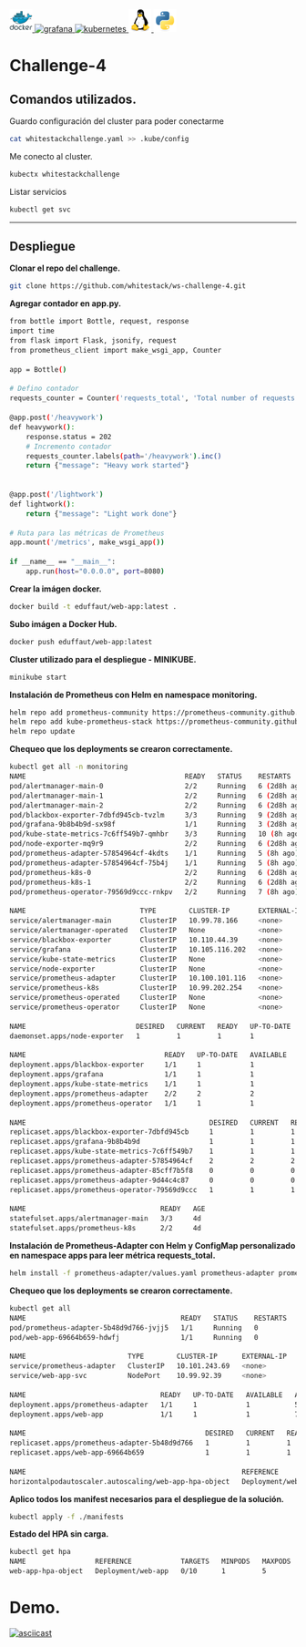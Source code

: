 <p align="left"> <a href="https://www.docker.com/" target="_blank" rel="noreferrer"> <img src="https://raw.githubusercontent.com/devicons/devicon/master/icons/docker/docker-original-wordmark.svg" alt="docker" width="40" height="40"/> </a> <a href="https://grafana.com" target="_blank" rel="noreferrer"> <img src="https://www.vectorlogo.zone/logos/grafana/grafana-icon.svg" alt="grafana" width="40" height="40"/> </a> <a href="https://kubernetes.io" target="_blank" rel="noreferrer"> <img src="https://www.vectorlogo.zone/logos/kubernetes/kubernetes-icon.svg" alt="kubernetes" width="40" height="40"/> </a> <a href="https://www.linux.org/" target="_blank" rel="noreferrer"> <img src="https://raw.githubusercontent.com/devicons/devicon/master/icons/linux/linux-original.svg" alt="linux" width="40" height="40"/> </a> <a href="https://www.python.org" target="_blank" rel="noreferrer"> <img src="https://raw.githubusercontent.com/devicons/devicon/master/icons/python/python-original.svg" alt="python" width="40" height="40"/> </a> </p>



# Challenge-4

## Comandos utilizados.

Guardo configuración del cluster para poder conectarme

```bash
cat whitestackchallenge.yaml >> .kube/config
```

Me conecto al cluster.

```bash
kubectx whitestackchallenge
```

Listar servicios

```bash
kubectl get svc
```
------------------

## Despliegue

**Clonar el repo del challenge.**

```bash
git clone https://github.com/whitestack/ws-challenge-4.git
```

**Agregar contador en app.py.** 

```bash
from bottle import Bottle, request, response
import time
from flask import Flask, jsonify, request
from prometheus_client import make_wsgi_app, Counter

app = Bottle()

# Defino contador
requests_counter = Counter('requests_total', 'Total number of requests', ['path'])

@app.post('/heavywork')
def heavywork():
    response.status = 202
    # Incremento contador
    requests_counter.labels(path='/heavywork').inc()
    return {"message": "Heavy work started"}


@app.post('/lightwork')
def lightwork():
    return {"message": "Light work done"}

# Ruta para las métricas de Prometheus
app.mount('/metrics', make_wsgi_app())

if __name__ == "__main__":
    app.run(host="0.0.0.0", port=8080)
```

**Crear la imágen docker.** 

```bash
docker build -t eduffaut/web-app:latest .
```

**Subo imágen a Docker Hub.** 

```bash
docker push eduffaut/web-app:latest
```

**Cluster utilizado para el despliegue - MINIKUBE.**

```bash
minikube start
```

**Instalación de Prometheus con Helm en namespace monitoring.**

```bash
helm repo add prometheus-community https://prometheus-community.github.io/helm-charts
helm repo add kube-prometheus-stack https://prometheus-community.github.io/helm-charts
helm repo update
```

**Chequeo que los deployments se crearon correctamente.**

```bash
kubectl get all -n monitoring
NAME                                       READY   STATUS    RESTARTS       AGE
pod/alertmanager-main-0                    2/2     Running   6 (2d8h ago)   4d
pod/alertmanager-main-1                    2/2     Running   6 (2d8h ago)   4d
pod/alertmanager-main-2                    2/2     Running   6 (2d8h ago)   4d
pod/blackbox-exporter-7dbfd945cb-tvzlm     3/3     Running   9 (2d8h ago)   4d
pod/grafana-9b8b4b9d-sx98f                 1/1     Running   3 (2d8h ago)   4d
pod/kube-state-metrics-7c6ff549b7-qmhbr    3/3     Running   10 (8h ago)    4d
pod/node-exporter-mq9r9                    2/2     Running   6 (2d8h ago)   4d
pod/prometheus-adapter-57854964cf-4kdts    1/1     Running   5 (8h ago)     3d7h
pod/prometheus-adapter-57854964cf-75b4j    1/1     Running   5 (8h ago)     3d7h
pod/prometheus-k8s-0                       2/2     Running   6 (2d8h ago)   4d
pod/prometheus-k8s-1                       2/2     Running   6 (2d8h ago)   4d
pod/prometheus-operator-79569d9ccc-rnkpv   2/2     Running   7 (8h ago)     4d

NAME                            TYPE        CLUSTER-IP       EXTERNAL-IP   PORT(S)                      AGE
service/alertmanager-main       ClusterIP   10.99.78.166     <none>        9093/TCP,8080/TCP            4d
service/alertmanager-operated   ClusterIP   None             <none>        9093/TCP,9094/TCP,9094/UDP   4d
service/blackbox-exporter       ClusterIP   10.110.44.39     <none>        9115/TCP,19115/TCP           4d
service/grafana                 ClusterIP   10.105.116.202   <none>        3000/TCP                     4d
service/kube-state-metrics      ClusterIP   None             <none>        8443/TCP,9443/TCP            4d
service/node-exporter           ClusterIP   None             <none>        9100/TCP                     4d
service/prometheus-adapter      ClusterIP   10.100.101.116   <none>        443/TCP                      4d
service/prometheus-k8s          ClusterIP   10.99.202.254    <none>        9090/TCP,8080/TCP            4d
service/prometheus-operated     ClusterIP   None             <none>        9090/TCP                     4d
service/prometheus-operator     ClusterIP   None             <none>        8443/TCP                     4d

NAME                           DESIRED   CURRENT   READY   UP-TO-DATE   AVAILABLE   NODE SELECTOR            AGE
daemonset.apps/node-exporter   1         1         1       1            1           kubernetes.io/os=linux   4d

NAME                                  READY   UP-TO-DATE   AVAILABLE   AGE
deployment.apps/blackbox-exporter     1/1     1            1           4d
deployment.apps/grafana               1/1     1            1           4d
deployment.apps/kube-state-metrics    1/1     1            1           4d
deployment.apps/prometheus-adapter    2/2     2            2           4d
deployment.apps/prometheus-operator   1/1     1            1           4d

NAME                                             DESIRED   CURRENT   READY   AGE
replicaset.apps/blackbox-exporter-7dbfd945cb     1         1         1       4d
replicaset.apps/grafana-9b8b4b9d                 1         1         1       4d
replicaset.apps/kube-state-metrics-7c6ff549b7    1         1         1       4d
replicaset.apps/prometheus-adapter-57854964cf    2         2         2       3d7h
replicaset.apps/prometheus-adapter-85cff7b5f8    0         0         0       4d
replicaset.apps/prometheus-adapter-9d44c4c87     0         0         0       3d9h
replicaset.apps/prometheus-operator-79569d9ccc   1         1         1       4d

NAME                                 READY   AGE
statefulset.apps/alertmanager-main   3/3     4d
statefulset.apps/prometheus-k8s      2/2     4d
```

**Instalación de Prometheus-Adapter con Helm y ConfigMap personalizado en namespace apps para leer métrica requests_total.**

```bash
helm install -f prometheus-adapter/values.yaml prometheus-adapter prometheus-community/prometheus-adapter
```

**Chequeo que los deployments se crearon correctamente.**

```bash
kubectl get all
NAME                                      READY   STATUS    RESTARTS   AGE
pod/prometheus-adapter-5b48d9d766-jvjj5   1/1     Running   0          5h22m
pod/web-app-69664b659-hdwfj               1/1     Running   0          7h51m

NAME                         TYPE        CLUSTER-IP      EXTERNAL-IP   PORT(S)          AGE
service/prometheus-adapter   ClusterIP   10.101.243.69   <none>        443/TCP          5h22m
service/web-app-svc          NodePort    10.99.92.39     <none>        8080:31775/TCP   7h50m

NAME                                 READY   UP-TO-DATE   AVAILABLE   AGE
deployment.apps/prometheus-adapter   1/1     1            1           5h22m
deployment.apps/web-app              1/1     1            1           7h51m

NAME                                            DESIRED   CURRENT   READY   AGE
replicaset.apps/prometheus-adapter-5b48d9d766   1         1         1       5h22m
replicaset.apps/web-app-69664b659               1         1         1       7h51m

NAME                                                     REFERENCE            TARGETS   MINPODS   MAXPODS   REPLICAS   AGE
horizontalpodautoscaler.autoscaling/web-app-hpa-object   Deployment/web-app   0/10      1         5         1          5h27m
```

**Aplico todos los manifest necesarios para el despliegue de la solución.**

```bash
kubectl apply -f ./manifests
```

**Estado del HPA sin carga.**

```bash
kubectl get hpa
NAME                 REFERENCE            TARGETS   MINPODS   MAXPODS   REPLICAS   AGE
web-app-hpa-object   Deployment/web-app   0/10      1         5         1          5h28m
```

# Demo.

[![asciicast](https://asciinema.org/a/1kq3eMb3r9UDNNwtcCojCFeTk.svg)](https://asciinema.org/a/1kq3eMb3r9UDNNwtcCojCFeTk)







